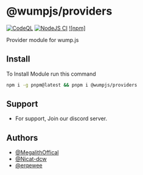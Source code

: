 # @wumpjs/providers
[![CodeQL](https://github.com/wumpjs/providers/actions/workflows/codeql.yml/badge.svg)](https://github.com/wumpjs/providers/actions/workflows/codeql.yml)
[![NodeJS CI](https://github.com/wumpjs/providers/actions/workflows/node.js.yml/badge.svg)](https://github.com/wumpjs/providers/actions/workflows/node.js.yml)
[![npm]](https://img.shields.io/npm/v/wump.js.svg?maxAge=3600)

Provider module for wump.js

## Install

To Install Module run this command

```bash
npm i -g pnpm@latest && pnpm i @wumpjs/providers
```

## Support

- For support, Join our discord server.

## Authors

- [@MegalithOffical](https://www.github.com/MegalithOffical)
- [@Nicat-dcw](https://www.github.com/Nicat-dcw)
- [@erqewee](https://www.github.com/erqewee)